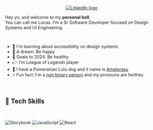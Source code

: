 
<p align="center">
<br>
<a href="https://www.linkedin.com/in/lucasfieri"><img src="https://img.shields.io/badge/linkedin-%230077B5.svg?&style=for-the-badge&logo=linkedin&logoColor=white" alt="LinkedIn logo" /></a>&nbsp;
</p>

Hey yo, and welcome to my **personal  hell**. <br>
You can call me Lucas. I'm a Sr Software Developer focused on Design Systems and UI Engineering.


<br>

- 🌱 I'm learning about accessibility on design systems
- 🔮 A dream: Be happy
- 🥅 Goals to 2024: Be healthy
- 👉 I'm League of Legends player
- 🍄 I have a Pomeranian Lulu dog and it name is [Amaterasu](https://pt.wikipedia.org/wiki/Amaterasu) 
- ⚡ Fun fact: I'm a [non binary person](https://transequality.org/issues/resources/understanding-non-binary-people-how-to-be-respectful-and-supportive) and my pronouns are he/they

<br>


## 🌱 Tech Skills  
<br>

![Storybook](https://img.shields.io/badge/storybook-%23323330.svg?style=for-the-badge&logo=storybook&logoColor=%FF4785)
![JavaScript](https://img.shields.io/badge/javascript-%23323330.svg?style=for-the-badge&logo=javascript&logoColor=%23F7DF1E)
![React](https://img.shields.io/badge/react-%2320232a.svg?style=for-the-badge&logo=react&logoColor=%2361DAFB)
